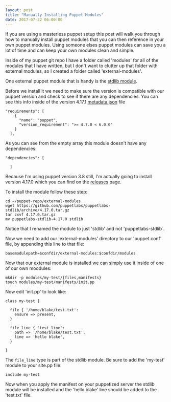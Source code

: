 ```yaml
---
layout: post
title: "Manually Installing Puppet Modules"
date: 2017-07-22 06:00:00
---
```


If you are using a masterless puppet setup this post will walk you through how
to manually install puppet modules that you can then reference in your own
puppet modules. Using someone elses puppet modules can save you a lot of time
and can keep your own modules clean and simple.

Inside of my puppet git repo I have a folder called 'modules' for all of the
modules that I have written, but I don't want to clutter up that folder with
external modules, so I created a folder called 'external-modules'.

One external puppet module that is handy is the [stdlib module][].

Before we install it we need to make sure the version is compatible with our
puppet version and check to see if there are any dependencies. You can see this
info inside of the version 4.17.1 [metadata.json][] file

```
"requirements": [
    {
      "name": "puppet",
      "version_requirement": ">= 4.7.0 < 6.0.0"
    }
  ],
```

As you can see from the empty array this module doesn't have any dependencies:

```
"dependencies": [

  ]
```

Because I'm using puppet version 3.8 still, I'm actually going to install
version 4.17.0 which you can find on the [releases][] page.

To install the module follow these step:

```
cd ~/puppet-repo/external-modules
wget https://github.com/puppetlabs/puppetlabs-stdlib/archive/4.17.0.tar.gz
tar zxvf 4.17.0.tar.gz
mv puppetlabs-stdlib-4.17.0 stdlib
```

Notice that I renamed the module to just 'stdlib' and not 'puppetlabs-stdlib`.

Now we need to add our 'external-modules' directory to our 'puppet.conf' file,
by appending this line to that file:

```
basemodulepath=$confdir/external-modules:$confdir/modules
```

Now that our external module is installed we can simply use it inside of one of
our own moodules:

```
mkdir -p modules/my-test/{files,manifests}
touch modules/my-test/manifests/init.pp
```

Now edit 'init.pp' to look like:

```
class my-test {

  file { '/home/blake/test.txt':
    ensure => present,
  }

  file_line { 'test_line':
    path => '/home/blake/test.txt',
    line => 'hello blake',
  }

}

```

The `file_line` type is part of the stdlib module. Be sure to add the 'my-test'
module to your site.pp file:

```
include my-test
```

Now when you apply the manifest on your puppetized server the stdlib module will
be installed and the 'hello blake' line should be added to the 'test.txt' file.

[stdlib module]: https://github.com/puppetlabs/puppetlabs-stdlib
[metadata.json]: https://github.com/puppetlabs/puppetlabs-stdlib/blob/master/metadata.json
[releases]: https://github.com/puppetlabs/puppetlabs-stdlib/releases

